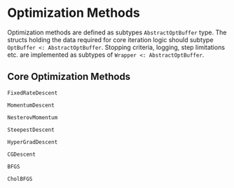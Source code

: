 # Optimization Methods

Optimization methods are defined as subtypes `AbstractOptBuffer` type. 
The structs holding the data required for core iteration logic should subtype 
 `OptBuffer <: AbstractOptBuffer`. 
Stopping criteria, logging, step limitations etc. are implemented as subtypes of 
`Wrapper <: AbstractOptBuffer`.

## Core Optimization Methods
```@docs
FixedRateDescent

MomentumDescent

NesterovMomentum

SteepestDescent

HyperGradDescent

CGDescent

BFGS

CholBFGS
```
